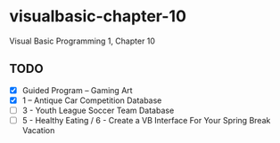 # visualbasic-chapter-10
Visual Basic Programming 1, Chapter 10

## TODO
- [X] Guided Program – Gaming Art
- [X] 1 – Antique Car Competition Database
- [ ] 3 - Youth League Soccer Team Database
- [ ] 5 - Healthy Eating / 6 - Create a VB Interface For Your Spring Break Vacation